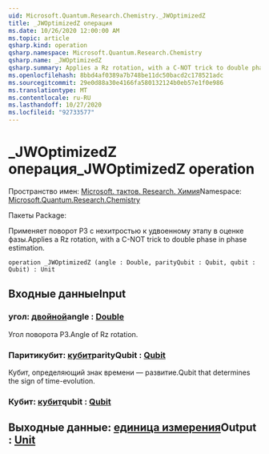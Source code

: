 ```yaml
---
uid: Microsoft.Quantum.Research.Chemistry._JWOptimizedZ
title: _JWOptimizedZ операция
ms.date: 10/26/2020 12:00:00 AM
ms.topic: article
qsharp.kind: operation
qsharp.namespace: Microsoft.Quantum.Research.Chemistry
qsharp.name: _JWOptimizedZ
qsharp.summary: Applies a Rz rotation, with a C-NOT trick to double phase in phase estimation.
ms.openlocfilehash: 8bbd4af0389a7b748be11dc50bacd2c178521adc
ms.sourcegitcommit: 29e0d88a30e4166fa580132124b0eb57e1f0e986
ms.translationtype: MT
ms.contentlocale: ru-RU
ms.lasthandoff: 10/27/2020
ms.locfileid: "92733577"
---
```

# <a name="_jwoptimizedz-operation"></a><span data-ttu-id="8643a-102">_JWOptimizedZ операция</span><span class="sxs-lookup"><span data-stu-id="8643a-102">_JWOptimizedZ operation</span></span>

<span data-ttu-id="8643a-103">Пространство имен: [Microsoft. тактов. Research. Химия](xref:Microsoft.Quantum.Research.Chemistry)</span><span class="sxs-lookup"><span data-stu-id="8643a-103">Namespace: [Microsoft.Quantum.Research.Chemistry](xref:Microsoft.Quantum.Research.Chemistry)</span></span>

<span data-ttu-id="8643a-104">Пакеты [](https://nuget.org/packages/)</span><span class="sxs-lookup"><span data-stu-id="8643a-104">Package: [](https://nuget.org/packages/)</span></span>


<span data-ttu-id="8643a-105">Применяет поворот РЗ с нехитростью к удвоенному этапу в оценке фазы.</span><span class="sxs-lookup"><span data-stu-id="8643a-105">Applies a Rz rotation, with a C-NOT trick to double phase in phase estimation.</span></span>

```qsharp
operation _JWOptimizedZ (angle : Double, parityQubit : Qubit, qubit : Qubit) : Unit
```


## <a name="input"></a><span data-ttu-id="8643a-106">Входные данные</span><span class="sxs-lookup"><span data-stu-id="8643a-106">Input</span></span>

### <a name="angle--double"></a><span data-ttu-id="8643a-107">угол: [двойной](xref:microsoft.quantum.lang-ref.double)</span><span class="sxs-lookup"><span data-stu-id="8643a-107">angle : [Double](xref:microsoft.quantum.lang-ref.double)</span></span>

<span data-ttu-id="8643a-108">Угол поворота РЗ.</span><span class="sxs-lookup"><span data-stu-id="8643a-108">Angle of Rz rotation.</span></span>


### <a name="parityqubit--qubit"></a><span data-ttu-id="8643a-109">Паритикубит: [кубит](xref:microsoft.quantum.lang-ref.qubit)</span><span class="sxs-lookup"><span data-stu-id="8643a-109">parityQubit : [Qubit](xref:microsoft.quantum.lang-ref.qubit)</span></span>

<span data-ttu-id="8643a-110">Кубит, определяющий знак времени — развитие.</span><span class="sxs-lookup"><span data-stu-id="8643a-110">Qubit that determines the sign of time-evolution.</span></span>


### <a name="qubit--qubit"></a><span data-ttu-id="8643a-111">Кубит: [кубит](xref:microsoft.quantum.lang-ref.qubit)</span><span class="sxs-lookup"><span data-stu-id="8643a-111">qubit : [Qubit](xref:microsoft.quantum.lang-ref.qubit)</span></span>





## <a name="output--unit"></a><span data-ttu-id="8643a-112">Выходные данные: [единица измерения](xref:microsoft.quantum.lang-ref.unit)</span><span class="sxs-lookup"><span data-stu-id="8643a-112">Output : [Unit](xref:microsoft.quantum.lang-ref.unit)</span></span>

